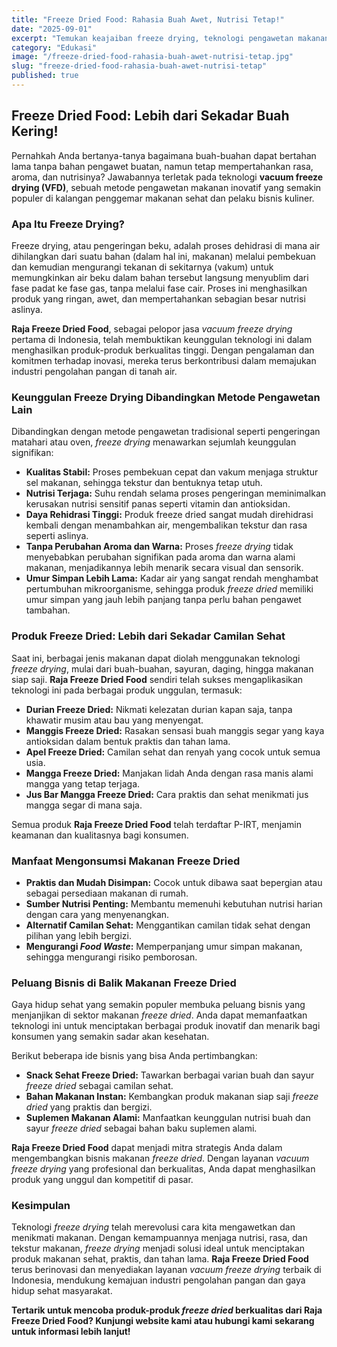 ```yaml
---
title: "Freeze Dried Food: Rahasia Buah Awet, Nutrisi Tetap!"
date: "2025-09-01"
excerpt: "Temukan keajaiban freeze drying, teknologi pengawetan makanan modern yang menjaga nutrisi dan rasa buah tetap optimal. Simak manfaatnya dan bagaimana Raja Freeze Dried Food mempelopori inovasi ini di Indonesia."
category: "Edukasi"
image: "/freeze-dried-food-rahasia-buah-awet-nutrisi-tetap.jpg"
slug: "freeze-dried-food-rahasia-buah-awet-nutrisi-tetap"
published: true
---
```


## Freeze Dried Food: Lebih dari Sekadar Buah Kering!

Pernahkah Anda bertanya-tanya bagaimana buah-buahan dapat bertahan lama tanpa bahan pengawet buatan, namun tetap mempertahankan rasa, aroma, dan nutrisinya? Jawabannya terletak pada teknologi **vacuum freeze drying (VFD)**, sebuah metode pengawetan makanan inovatif yang semakin populer di kalangan penggemar makanan sehat dan pelaku bisnis kuliner.

### Apa Itu Freeze Drying?

Freeze drying, atau pengeringan beku, adalah proses dehidrasi di mana air dihilangkan dari suatu bahan (dalam hal ini, makanan) melalui pembekuan dan kemudian mengurangi tekanan di sekitarnya (vakum) untuk memungkinkan air beku dalam bahan tersebut langsung menyublim dari fase padat ke fase gas, tanpa melalui fase cair. Proses ini menghasilkan produk yang ringan, awet, dan mempertahankan sebagian besar nutrisi aslinya.

**Raja Freeze Dried Food**, sebagai pelopor jasa *vacuum freeze drying* pertama di Indonesia, telah membuktikan keunggulan teknologi ini dalam menghasilkan produk-produk berkualitas tinggi. Dengan pengalaman dan komitmen terhadap inovasi, mereka terus berkontribusi dalam memajukan industri pengolahan pangan di tanah air.

### Keunggulan Freeze Drying Dibandingkan Metode Pengawetan Lain

Dibandingkan dengan metode pengawetan tradisional seperti pengeringan matahari atau oven, *freeze drying* menawarkan sejumlah keunggulan signifikan:

*   **Kualitas Stabil:** Proses pembekuan cepat dan vakum menjaga struktur sel makanan, sehingga tekstur dan bentuknya tetap utuh.
*   **Nutrisi Terjaga:** Suhu rendah selama proses pengeringan meminimalkan kerusakan nutrisi sensitif panas seperti vitamin dan antioksidan.
*   **Daya Rehidrasi Tinggi:** Produk freeze dried sangat mudah direhidrasi kembali dengan menambahkan air, mengembalikan tekstur dan rasa seperti aslinya.
*   **Tanpa Perubahan Aroma dan Warna:** Proses *freeze drying* tidak menyebabkan perubahan signifikan pada aroma dan warna alami makanan, menjadikannya lebih menarik secara visual dan sensorik.
*   **Umur Simpan Lebih Lama:** Kadar air yang sangat rendah menghambat pertumbuhan mikroorganisme, sehingga produk *freeze dried* memiliki umur simpan yang jauh lebih panjang tanpa perlu bahan pengawet tambahan.

### Produk Freeze Dried: Lebih dari Sekadar Camilan Sehat

Saat ini, berbagai jenis makanan dapat diolah menggunakan teknologi *freeze drying*, mulai dari buah-buahan, sayuran, daging, hingga makanan siap saji. **Raja Freeze Dried Food** sendiri telah sukses mengaplikasikan teknologi ini pada berbagai produk unggulan, termasuk:

*   **Durian Freeze Dried:** Nikmati kelezatan durian kapan saja, tanpa khawatir musim atau bau yang menyengat.
*   **Manggis Freeze Dried:** Rasakan sensasi buah manggis segar yang kaya antioksidan dalam bentuk praktis dan tahan lama.
*   **Apel Freeze Dried:** Camilan sehat dan renyah yang cocok untuk semua usia.
*   **Mangga Freeze Dried:** Manjakan lidah Anda dengan rasa manis alami mangga yang tetap terjaga.
*   **Jus Bar Mangga Freeze Dried:** Cara praktis dan sehat menikmati jus mangga segar di mana saja.

Semua produk **Raja Freeze Dried Food** telah terdaftar P-IRT, menjamin keamanan dan kualitasnya bagi konsumen.

### Manfaat Mengonsumsi Makanan Freeze Dried

*   **Praktis dan Mudah Disimpan:** Cocok untuk dibawa saat bepergian atau sebagai persediaan makanan di rumah.
*   **Sumber Nutrisi Penting:** Membantu memenuhi kebutuhan nutrisi harian dengan cara yang menyenangkan.
*   **Alternatif Camilan Sehat:** Menggantikan camilan tidak sehat dengan pilihan yang lebih bergizi.
*   **Mengurangi *Food Waste*:** Memperpanjang umur simpan makanan, sehingga mengurangi risiko pemborosan.

### Peluang Bisnis di Balik Makanan Freeze Dried

Gaya hidup sehat yang semakin populer membuka peluang bisnis yang menjanjikan di sektor makanan *freeze dried*. Anda dapat memanfaatkan teknologi ini untuk menciptakan berbagai produk inovatif dan menarik bagi konsumen yang semakin sadar akan kesehatan.

Berikut beberapa ide bisnis yang bisa Anda pertimbangkan:

*   **Snack Sehat Freeze Dried:** Tawarkan berbagai varian buah dan sayur *freeze dried* sebagai camilan sehat.
*   **Bahan Makanan Instan:** Kembangkan produk makanan siap saji *freeze dried* yang praktis dan bergizi.
*   **Suplemen Makanan Alami:** Manfaatkan keunggulan nutrisi buah dan sayur *freeze dried* sebagai bahan baku suplemen alami.

**Raja Freeze Dried Food** dapat menjadi mitra strategis Anda dalam mengembangkan bisnis makanan *freeze dried*. Dengan layanan *vacuum freeze drying* yang profesional dan berkualitas, Anda dapat menghasilkan produk yang unggul dan kompetitif di pasar.

### Kesimpulan

Teknologi *freeze drying* telah merevolusi cara kita mengawetkan dan menikmati makanan. Dengan kemampuannya menjaga nutrisi, rasa, dan tekstur makanan, *freeze drying* menjadi solusi ideal untuk menciptakan produk makanan sehat, praktis, dan tahan lama. **Raja Freeze Dried Food** terus berinovasi dan menyediakan layanan *vacuum freeze drying* terbaik di Indonesia, mendukung kemajuan industri pengolahan pangan dan gaya hidup sehat masyarakat.

**Tertarik untuk mencoba produk-produk *freeze dried* berkualitas dari Raja Freeze Dried Food? Kunjungi website kami atau hubungi kami sekarang untuk informasi lebih lanjut!**
